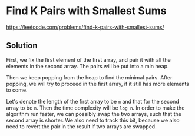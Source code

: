 # Find K Pairs with Smallest Sums

https://leetcode.com/problems/find-k-pairs-with-smallest-sums/

## Solution

First, we fix the first element of the first array, and pair it with all the elements in the second array. The pairs
will be put into a min heap.

Then we keep popping from the heap to find the minimal pairs. After popping, we will try to proceed in the first array,
if it still has more elements to come.

Let's denote the length of the first array to be `m` and that for the second array to be `n`. Then the time complexity
will be `log n`. In order to make the algorithm run faster, we can possibly swap the two arrays, such that the second
array is shorter. We also need to track this bit, because we also need to revert the pair in the result if two arrays
are swapped.
